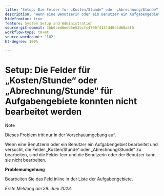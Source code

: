```yaml
---
title: "Setup: Die Felder für „Kosten/Stunde“ oder „Abrechnung/Stunde“ für Aufgabengebiete konnten nicht bearbeitet werden"
description: "Wenn eine Benutzerin oder ein Benutzer ein Aufgabengebiet bearbeitet und versucht, die Felder „Kosten/Stunde“ oder „Abrechnung/Stunde“ zu bearbeiten, sind die Felder leer und die Benutzerin oder der Benutzer kann sie nicht bearbeiten."
hidefromtoc: true
feature: System Setup and Administration
source-git-commit: 3bb0ced6eeb5e53bcfc4706f4134d40d5d68a3f5
workflow-type: tm+mt
source-wordcount: '102'
ht-degree: 100%

---
```



# Setup: Die Felder für „Kosten/Stunde“ oder „Abrechnung/Stunde“ für Aufgabengebiete konnten nicht bearbeitet werden

>[!NOTE]
>
>Dieses Problem tritt nur in der Vorschauumgebung auf.

Wenn eine Benutzerin oder ein Benutzer ein Aufgabengebiet bearbeitet und versucht, die Felder „Kosten/Stunde“ oder „Abrechnung/Stunde“ zu bearbeiten, sind die Felder leer und die Benutzerin oder der Benutzer kann sie nicht bearbeiten.

**Problemumgehung**

Bearbeiten Sie das Feld inline in der Liste der Aufgabengebiete.

_Erste Meldung am 29. Juni 2023._

